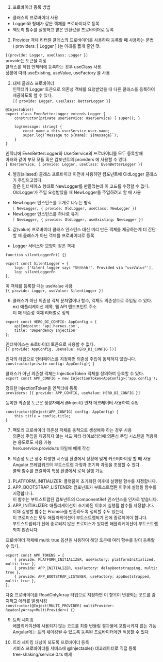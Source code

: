 1. 프로바이더 등록 방법  
- 클래스의 프로바이더 사용  
- Logger와 형태가 같은 객체를 프로바이더로 등록
- 팩토리 함수를 실행하고 받은 반환값을 프로바이더로 등록  

2. Provider 객체 리터럴
클래스의 프로바이더를 사용하여 등록할 때 사용하는 문법  
( providers: [ Logger ] )는 아래를 짧게 줄인 것. 
 
`[{provide: Logger, useClass: Logger }]`  
provide는 토큰을 지정  
클래스를 직접 인젝터에 등록하는 경우 useClass 사용  
상황에 따라 useExisting, useValue, useFactory 을 사용  

3. 대체 클래스 프로바이더  
인젝터가 Logger 토큰으로 의존성 객체를 요청받았을 때 다른 클래스를 등록하여 제공하도록 할 수 있다.  
`[{ provide: Logger, useClass: BetterLogger }]`

```
@Injectable()
export class EvenBetterLogger extends Logger {
    constructor(private userService: UserService) { super(); }

    log(message: string) {
        const name = this.userService.user.name;
        super.log(`Message to ${name}: ${message}`);
    }
}
```

인젝터에 EvenBetterLogger와 UserService의 프로바이더를 모두 등록할때  
아래와 같이 부모 모듈 혹은 컴포넌트의 providers 에 사용할 수 있다.  
`[ UserService, { provide: Logger, useClass: EvenBetterLogger }]`

4. 별칭(aliased) 클래스 프로바이더
이전에 사용하던 컴포넌트에 OldLogger 클래스가 주입되고있다.  
같은 인터페이스 형태로 NewLogger를 만들었는데 이 코드를 수정할 수 없다.  
OldLogger가 주입 요청받았을 때 NewLogger를 주입하려고 할 때 사용  
- NewLogger 인스턴스를 두개로 나누는 방식  
`[ NewLogger, { provide: OldLogger, useClass: NewLogger }]`
- NewLogger 인스턴스를 하나로 유지  
`[ NewLogger, { provide: OldLogger, useExisting: NewLogger }]`

5. 값(value) 프로바이더
클래스 인스턴스 대신 미리 만든 객체를 제공하는게 더 간단할 때 클래스가 아닌 객체를 프로바이더로 등록  

- Logger 서비스와 모양이 같은 객체
```
function silentLoggerFn() {}

export const SilentLogger = {
    logs: ['Silent logger says "Shhhhh!". Provided via "useValue"'],
    log: silentLoggerFn
};
```

이 객체를 등록할 때는 useValue 사용  
`[{ provide: Logger, useValue: SilentLogger }]`

6. 클래스가 아닌 의존성 객체
문자열이나 함수, 객체도 의존성으로 주입될 수 있다.  
ex) 애플리케이션 제목, 웹 API 엔드포인트 주소  
이 때 의존성 객체 리터럴로 정의  

```
export const HERO_DI_CONFIG: AppConfig = {
    apiEndpoint: 'api.heroes.com',
    title: 'Dependency Injection'
};
```
  
인터페이스는 프로바이더 토큰으로 사용할 수 없다.  
`[{ provide: AppConfig, useValue: HERO_DI_CONFIG })]`

인자의 타입으로 인터페이스를 지정하면 의존성 주입이 동작하지 않습니다.  
`constructor(private config: AppConfig){ }`
  
클래스가 아닌 의존성 객체는 InjectionToken 객체를 정의하여 등록할 수 있다.  
`export const APP_CONFIG = new InjectionToken<AppConfig>('app.config');`
  
정의한 InjectionToken을 인젝터에 등록  
`providers: [{ provide: APP_CONFIG, useValue: HERO_DI_CONFIG }]`
  
등록한 의존성 토큰은 생성자에서 @Inject() 인자 데코레이터 사용하여 주입  
```
constructor(@Inject(APP_CONFIG) config: AppConfig) {
    this.title = config.title;
}
```

7. 팩토리 프로바이더
의존성 객체를 동적으로 생성해야 하는 경우 사용  
의존성 주입을 제공하지 않는 서드 파티 라이브러리에 의존성 주입 시스템을 적용하는 용도로도 사용 가능  
hero.service.provide.ts 파일에 예제 작성  

8. 의존성 토큰 상수
다양한 시스템 환경에서 상황에 맞게 커스터마이징 할 때 사용  
Angular 프레임워크의 부트스트랩 과정과 초기화 과정을 조정할 수 있다.  
콜백 함수를 연결하여 특정 환경에서 로직 실행 가능  
1) PLATFORM_INITIALIZER: 플랫폼이 초기화된 이후에 실행될 함수를 지정합니다.  
2) APP_BOOTSTRAP_LISTENER: 컴포넌트가 부트스트랩된 이후에 실행될 함수를 지정합니다.   
                           이 함수는 부트스트랩된 컴포넌트의 ComponentRef 인스턴스를 인자로 받습니다.  
3) APP_INITIALIZER: 애플리케이션이 초기화된 이후에 실행될 함수를 지정합니다.  
                    이때 실행할 함수는 Promise를 반환하도록 정의할 수도 있는데,  
                    이 프로미스는 모두 애플리케이션이 부트스트랩되기 전에 종료되어야 합니다.  
                    부트스트랩되기 전에 종료되지 않은 프로미스가 있다면 애플리케이션이 부트스트랩되지 않습니다.  
  
프로바이더 객체에 multi: true 옵션을 사용하여 해당 토큰에 여러 함수를 같이 등록할 수 있다.  
```
export const APP_TOKENS = [
    { provide: PLATFORM_INITIALIZER, useFactory: platformInitialized, multi: true },
    { provide: APP_INITIALIZER, useFactory: delayBootstrapping, multi: true },
    { provide: APP_BOOTSTRAP_LISTENER, useFactory: appBootstrapped, multi: true },
];
```
  
다중 프로바이더를 ReadOnlyArray 타입으로 지정하면 이 항목이 변경되는 코드를 감지하고 에러를 발생시킴  
`constructor(@Inject(MULTI_PROVIDER) multiProvider: ReadonlyArray<MultiProvider>) {}`

9. 트리 셰이킹  
애플리케이션에 사용되지 않는 코드를 최종 번들링 결과물에 포함시키지 않는 기능  
Angular에는 트리 셰이킹될 수 있도록 등록된 프로바이더에만 적용할 수 있다.  
  
10. 트리 셰이킹 대상이 되도록 프로바이더 등록  
서비스 프로바이더를 서비스에 @Injectable() 데코레이터로 직접 등록  
tree-shaking/service.0.ts 예제  
